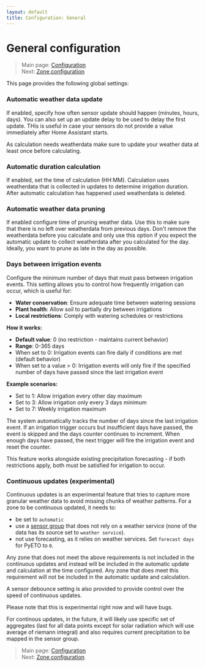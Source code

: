 ```yaml
---
layout: default
title: Configuration: General
---
```

# General configuration

> Main page: [Configuration](configuration.md)<br/>
> Next: [Zone configuration](configuration-zones.md)

This page provides the following global settings:

### Automatic weather data update
If enabled, specify how often sensor update should happen (minutes, hours, days). You can also set up an update delay to be used to delay the first update. THis is useful in case your sensors do not provide a value immediately after Home Assistant starts.

As calculation needs weatherdata make sure to update your weather data at least once before calculating.

### Automatic duration calculation
If enabled, set the time of calculation (HH:MM). Calculation uses weatherdata that is collected in updates to determine irrigation duration. After automatic calculation has happened used weatherdata is deleted.

### Automatic weather data pruning
If enabled configure time of pruning weather data. Use this to make sure that there is no left over weatherdata from previous days. Don't remove the weatherdata before you calculate and only use this option if you expect the automatic update to collect weatherdata after you calculated for the day. Ideally, you want to prune as late in the day as possible.

### Days between irrigation events
Configure the minimum number of days that must pass between irrigation events. This setting allows you to control how frequently irrigation can occur, which is useful for:
* **Water conservation**: Ensure adequate time between watering sessions
* **Plant health**: Allow soil to partially dry between irrigations
* **Local restrictions**: Comply with watering schedules or restrictions

**How it works:**
* **Default value**: 0 (no restriction - maintains current behavior)
* **Range**: 0-365 days
* When set to 0: Irrigation events can fire daily if conditions are met (default behavior)
* When set to a value > 0: Irrigation events will only fire if the specified number of days have passed since the last irrigation event

**Example scenarios:**
* Set to 1: Allow irrigation every other day maximum
* Set to 3: Allow irrigation only every 3 days minimum  
* Set to 7: Weekly irrigation maximum

The system automatically tracks the number of days since the last irrigation event. If an irrigation trigger occurs but insufficient days have passed, the event is skipped and the days counter continues to increment. When enough days have passed, the next trigger will fire the irrigation event and reset the counter.

This feature works alongside existing precipitation forecasting - if both restrictions apply, both must be satisfied for irrigation to occur.

### Continuous updates (experimental)
Continuous updates is an experimental feature that tries to capture more granular weather data to avoid missing chunks of weather patterns. For a zone to be continuous updated, it needs to:
* be set to `automatic`
* use a [sensor group](configuration-sensor-groups.md) that does not rely on a weather service (none of the data has its source set to `weather service`). 
* not use forecasting, as it relies on weather services. Set `forecast days` for PyETO to `0`.

Any zone that does not meet the above requirements is not included in the continuous updates and instead will be included in the automatic update and calculation at the time configured. 
Any zone that does meet this requirement will not be included in the automatic update and calculation.

A sensor debounce setting is also provided to provide control over the speed of continuous updates.

Please note that this is experimental right now and will have bugs.

For continous updates, in the future, it will likely use specific set of aggregates (last for all data points except for solar radiation which will use average of riemann integral) and also requires current precipitation to be mapped in the sensor group.


> Main page: [Configuration](configuration.md)<br/>
> Next: [Zone configuration](configuration-zones.md)

